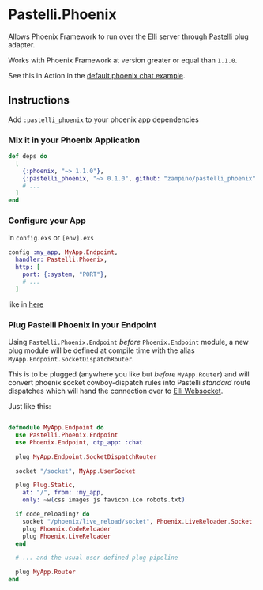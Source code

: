 # Pastelli.Phoenix

Allows Phoenix Framework to run over the [Elli](//github.com/knutin/elli) server through [Pastelli](//github.com/zampino/pastelli) plug adapter.

Works with Phoenix Framework at version greater or equal than `1.1.0`.


See this in Action in the [default phoenix chat example](//github.com/zampino/phoenix-on-pastelli).


## Instructions

Add `:pastelli_phoenix` to your phoenix app dependencies

### Mix it in your Phoenix Application

```elixir
def deps do
  [
    {:phoenix, "~> 1.1.0"},
    {:pastelli_phoenix, "~> 0.1.0", github: "zampino/pastelli_phoenix" },
    # ...
  ]
end
```

### Configure your App

in `config.exs` or `[env].exs`

```elixir
config :my_app, MyApp.Endpoint,
  handler: Pastelli.Phoenix,
  http: [
    port: {:system, "PORT"},
    # ...
  ]
```

like in [here](https://github.com/zampino/phoenix-on-pastelli/blob/master/config/config.exs#L11)

### Plug Pastelli Phoenix in your Endpoint

Using `Pastelli.Phoenix.Endpoint` _before_ `Phoenix.Endpoint` module,
a new plug module will be defined at compile time
with the alias `MyApp.Endpoint.SocketDispatchRouter`.

This is to be plugged (anywhere you like but _before_ `MyApp.Router`)
and will convert phoenix socket cowboy-dispatch rules into Pastelli
_standard_ route dispatches which will hand the connection over to [Elli Websocket](//github.com/zampino/pastelli#web-sockets).

Just like this:

```elixir

defmodule MyApp.Endpoint do
  use Pastelli.Phoenix.Endpoint
  use Phoenix.Endpoint, otp_app: :chat

  plug MyApp.Endpoint.SocketDispatchRouter

  socket "/socket", MyApp.UserSocket

  plug Plug.Static,
    at: "/", from: :my_app,
    only: ~w(css images js favicon.ico robots.txt)

  if code_reloading? do
    socket "/phoenix/live_reload/socket", Phoenix.LiveReloader.Socket
    plug Phoenix.CodeReloader
    plug Phoenix.LiveReloader
  end

  # ... and the usual user defined plug pipeline

  plug MyApp.Router
end
```

